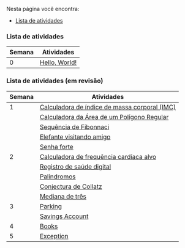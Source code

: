 Nesta página você encontra:
* [Lista de atividades](#lista-de-atividades)

### Lista de atividades

|Semana| Atividades |
|---|---|
| 0 | [Hello, World!](./00-hello) |


### Lista de atividades (em revisão)

|Semana| Atividades |
|---|---|
| 1 | [Calculadora de índice de massa corporal (IMC)](./01-imc)|
|   | [Calculadora da Área de um Polígono Regular](./02-area) |
|   | [Sequência de Fibonnaci](./03-fibonacci) |
|   | [Elefante visitando amigo](./04-elephant) |
|   | [Senha forte](./05-password) |
| 2 | [Calculadora de frequência cardíaca alvo](./06-heart) |
|   | [Registro de saúde digital](./07-health) |
|   | [Palíndromos](08-palindrome) |
|   | [Conjectura de Collatz](./09-collatz) |
|   | [Mediana de três](./10-median)  |
| 3 | [Parking](./11-parking)  |
|   | [Savings Account](./12-savings) |
| 4 | [Books](./13-books)  |
| 5 | [Exception](./14-exception/) |